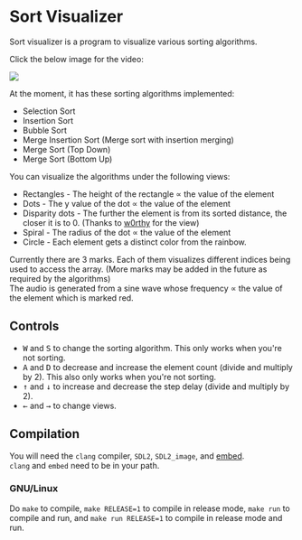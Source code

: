 # Sort Visualizer
Sort visualizer is a program to visualize various sorting algorithms.  

Click the below image for the video:  

[![](https://i.imgur.com/nlqapHv.png)](https://www.youtube.com/watch?v=GuIIWjKc3fY)  

At the moment, it has these sorting algorithms implemented:  

- Selection Sort
- Insertion Sort
- Bubble Sort
- Merge Insertion Sort (Merge sort with insertion merging)
- Merge Sort (Top Down)
- Merge Sort (Bottom Up)

You can visualize the algorithms under the following views: 

- Rectangles - The height of the rectangle ∝ the value of the element
- Dots - The y value of the dot ∝ the value of the element
- Disparity dots - The further the element is from its sorted distance, the closer it is to 0. (Thanks to [w0rthy](https://www.youtube.com/watch?v=sYd_-pAfbBw) for the view)  
- Spiral - The radius of the dot ∝ the value of the element
- Circle - Each element gets a distinct color from the rainbow.

Currently there are 3 marks. Each of them visualizes different indices being used to access the array. (More marks may be added in the future as required by the algorithms)  
The audio is generated from a sine wave whose frequency ∝ the value of the element which is marked red.  

## Controls
- <kbd>W</kbd> and <kbd>S</kbd> to change the sorting algorithm. This only works when you're not sorting.  
- <kbd>A</kbd> and <kbd>D</kbd> to decrease and increase the element count (divide and multiply by 2). This also only works when you're not sorting.  
- <kbd>↑</kbd> and <kbd>↓</kbd> to increase and decrease the step delay (divide and multiply by 2).  
- <kbd>←</kbd> and <kbd>→</kbd> to change views.  

## Compilation
You will need the `clang` compiler, `SDL2`, `SDL2_image`, and [embed](https://github.com/wingerse/embed).  
`clang` and `embed` need to be in your path.  
### GNU/Linux
Do `make` to compile, `make RELEASE=1` to compile in release mode, `make run` to compile and run, and `make run RELEASE=1` to compile in release mode and run.  

